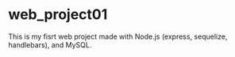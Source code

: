 # web_project01
This is my fisrt web project made with Node.js (express, sequelize, handlebars), and MySQL.
